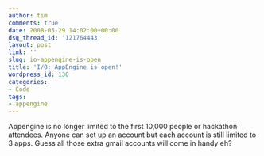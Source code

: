 ```yaml
---
author: tim
comments: true
date: 2008-05-29 14:02:00+00:00
dsq_thread_id: '121764443'
layout: post
link: ''
slug: io-appengine-is-open
title: 'I/O: AppEngine is open!'
wordpress_id: 130
categories:
- Code
tags:
- appengine
---
```


Appengine is no longer limited to the first 10,000 people or hackathon
attendees. Anyone can set up an account but each account is still limited to 3
apps. Guess all those extra gmail accounts will come in handy eh?